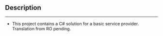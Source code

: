 ## Description
--------------
* This project contains a C# solution for a basic service provider. Translation from RO pending.
